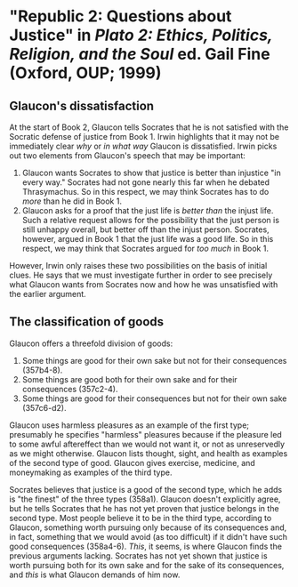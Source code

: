 # "Republic 2: Questions about Justice" in *Plato 2: Ethics, Politics, Religion, and the Soul* ed. Gail Fine (Oxford, OUP; 1999)

## Glaucon's dissatisfaction

At the start of Book 2, Glaucon tells Socrates that he is not satisfied with the Socratic defense of justice from Book 1. Irwin highlights that it may not be immediately clear *why* or *in what way* Glaucon is dissatisfied. Irwin picks out two elements from Glaucon's speech that may be important:

1. Glaucon wants Socrates to show that justice is better than injustice "in every way." Socrates had not gone nearly this far when he debated Thrasymachus. So in this respect, we may think Socrates has to do *more* than he did in Book 1.
2. Glaucon asks for a proof that the just life is *better than* the injust life. Such a relative request allows for the possibility that the just person is still unhappy overall, but better off than the injust person. Socrates, however, argued in Book 1 that the just life was a good life. So in this respect, we may think that Socrates argued for *too much* in Book 1.

However, Irwin only raises these two possibilities on the basis of initial clues. He says that we must investigate further in order to see precisely what Glaucon wants from Socrates now and how he was unsatisfied with the earlier argument.

## The classification of goods

Glaucon offers a threefold division of goods:

1. Some things are good for their own sake but not for their consequences (357b4-8).
2. Some things are good both for their own sake and for their consequences (357c2-4).
3. Some things are good for their consequences but not for their own sake (357c6-d2).

Glaucon uses harmless pleasures as an example of the first type; presumably he specifies "harmless" pleasures because if the pleasure led to some awful aftereffect than we would not want it, or not as unreservedly as we might otherwise. Glaucon lists thought, sight, and health as examples of the second type of good. Glaucon gives exercise, medicine, and moneymaking as examples of the third type.

Socrates believes that justice is a good of the second type, which he adds is "the finest" of the three types (358a1). Glaucon doesn't explicitly agree, but he tells Socrates that he has not yet proven that justice belongs in the second type. Most people believe it to be in the third type, according to Glaucon, something worth pursuing only because of its consequences and, in fact, something that we would avoid (as too difficult) if it didn't have such good consequences (358a4-6). *This*, it seems, is where Glaucon finds the previous arguments lacking. Socrates has not yet shown that justice is worth pursuing both for its own sake and for the sake of its consequences, and *this* is what Glaucon demands of him now.
